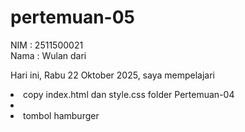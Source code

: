 # pertemuan-05

NIM : 2511500021<br>
Nama : Wulan dari<br>

Hari ini, Rabu 22 Oktober 2025, saya mempelajari
<oi>
    <li>copy index.html dan style.css folder Pertemuan-04<li>
    <li>tombol hamburger</li>
 </ol>